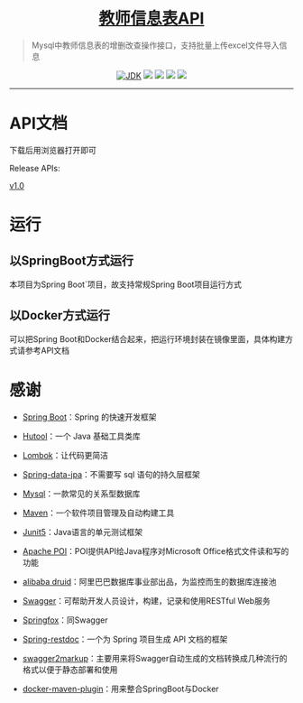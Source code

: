 <h1 align="center"><a href="https://github.com/GreenHatHG/teacherinfo" target="_blank">教师信息表API</a></h1>

> Mysql中教师信息表的增删改查操作接口，支持批量上传excel文件导入信息

<p align="center">
<a href="#"><img alt="JDK" src="https://img.shields.io/badge/JDK-1.8-yellow.svg?style=flat-square"/></a>
<img src="https://img.shields.io/badge/SpringBoot-2.1.7.RELEASE-green">
<img src="https://img.shields.io/badge/Maven-3.6.1-yellowgreen">
<img src="https://img.shields.io/badge/Mysql-8.0.17-orange">
<img src="https://img.shields.io/badge/license-Apache%202.0-blue">
</a>
</p>

------------------------------



# API文档

下载后用浏览器打开即可

Release APIs:

[v1.0](https://raw.githubusercontent.com/GreenHatHG/teacherinfo/master/teacherinfo-api-v2.html)

# 运行

## 以SpringBoot方式运行

本项目为Spring Boot`项目，故支持常规Spring Boot项目运行方式

## 以Docker方式运行

可以把Spring Boot和Docker结合起来，把运行环境封装在镜像里面，具体构建方式请参考API文档

# 感谢

- [Spring Boot](https://github.com/spring-projects/spring-boot)：Spring 的快速开发框架
- [Hutool](https://github.com/looly/hutool)：一个 Java 基础工具类库
- [Lombok](https://www.projectlombok.org/)：让代码更简洁
- [Spring-data-jpa](https://github.com/spring-projects/spring-data-jpa.git)：不需要写 sql 语句的持久层框架
- [Mysql](https://github.com/mysqljs/mysql)：一款常见的关系型数据库
- [Maven](https://github.com/apache/maven)：一个软件项目管理及自动构建工具
- [Junit5](https://github.com/junit-team/junit5)：Java语言的单元测试框架
- [Apache POI](https://github.com/apache/poi)：POI提供API给Java程序对Microsoft Office格式文件读和写的功能

- [alibaba druid](https://github.com/alibaba/druid)：阿里巴巴数据库事业部出品，为监控而生的数据库连接池
- [Swagger](https://swagger.io/)：可帮助开发人员设计，构建，记录和使用RESTful Web服务
- [Springfox](https://github.com/springfox/springfox)：同Swagger
- [Spring-restdoc](https://github.com/spring-projects/spring-restdocs)：一个为 Spring 项目生成 API 文档的框架
- [swagger2markup](https://github.com/Swagger2Markup/swagger2markup)：主要用来将Swagger自动生成的文档转换成几种流行的格式以便于静态部署和使用
- [docker-maven-plugin](https://github.com/spotify/docker-maven-plugin)：用来整合SpringBoot与Docker